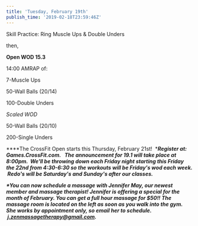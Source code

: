 ```yaml
---
title: 'Tuesday, February 19th'
publish_time: '2019-02-18T23:59:46Z'
---
```


Skill Practice: Ring Muscle Ups & Double Unders

then,

**Open WOD 15.3**

14:00 AMRAP of:

7-Muscle Ups

50-Wall Balls (20/14)

100-Double Unders

*Scaled WOD*

50-Wall Balls (20/10)

200-Single Unders

***\*The CrossFit Open starts this Thursday, February 21st!
 ****Register at: Games.CrossFit.com.   The announcement for 19.1 will
take place at 8:00pm.  We'll be throwing down each Friday night starting
this Friday the 22nd from 4:30-6:30 so the workouts will be Friday's wod
each week.  Redo's will be Saturday's and Sunday's after our classes.***

***\*You can now schedule a massage with Jennifer May, our newest member
and massage therapist! Jennifer is offering a special for the month of
February. You can get a full hour massage for \$50!! The massage room is
located on the left as soon as you walk into the gym. She works by
appointment only, so email her to schedule.
 <j.zenmassagetherapy@gmail.com>.***
